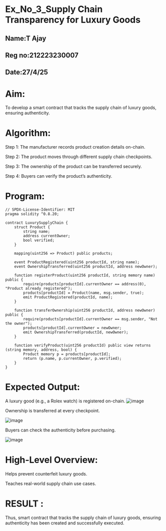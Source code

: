 # Ex_No_3_Supply Chain Transparency for Luxury Goods


## Name:T Ajay
## Reg no:212223230007
## Date:27/4/25

# Aim:
To develop a smart contract that tracks the supply chain of luxury goods, ensuring authenticity.

# Algorithm:
Step 1:
The manufacturer records product creation details on-chain.

Step 2:
The product moves through different supply chain checkpoints.

Step 3:
The ownership of the product can be transferred securely.

Step 4:
Buyers can verify the product’s authenticity.


# Program:
```
// SPDX-License-Identifier: MIT
pragma solidity ^0.8.20;

contract LuxurySupplyChain {
    struct Product {
        string name;
        address currentOwner;
        bool verified;
    }

    mapping(uint256 => Product) public products;

    event ProductRegistered(uint256 productId, string name);
    event OwnershipTransferred(uint256 productId, address newOwner);

    function registerProduct(uint256 productId, string memory name) public {
        require(products[productId].currentOwner == address(0), "Product already registered");
        products[productId] = Product(name, msg.sender, true);
        emit ProductRegistered(productId, name);
    }

    function transferOwnership(uint256 productId, address newOwner) public {
        require(products[productId].currentOwner == msg.sender, "Not the owner");
        products[productId].currentOwner = newOwner;
        emit OwnershipTransferred(productId, newOwner);
    }

    function verifyProduct(uint256 productId) public view returns (string memory, address, bool) {
        Product memory p = products[productId];
        return (p.name, p.currentOwner, p.verified);
    }
}
```
# Expected Output:
A luxury good (e.g., a Rolex watch) is registered on-chain.
![image](https://github.com/user-attachments/assets/679b717e-617b-4b3d-bfe3-49d78ab10ef1)


Ownership is transferred at every checkpoint.

![image](https://github.com/user-attachments/assets/735ae731-d59c-44a2-a575-8b97dc5911e2)

Buyers can check the authenticity before purchasing.

![image](https://github.com/user-attachments/assets/98b4bb3e-4bb3-4e64-8f68-a0275e91e4e9)

# High-Level Overview:
Helps prevent counterfeit luxury goods.

Teaches real-world supply chain use cases.

# RESULT : 

Thus, smart contract that tracks the supply chain of luxury goods, ensuring authenticity has been created and successfully executed.
